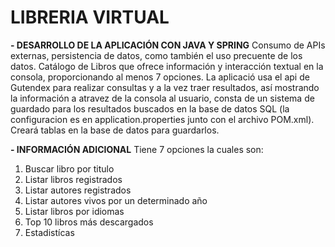 # LIBRERIA VIRTUAL

**- DESARROLLO DE LA APLICACIÓN CON JAVA Y SPRING**
Consumo de APIs externas, persistencia de datos, como también el uso precuente de los datos.
Catálogo de Libros que ofrece información y interacción textual en la consola, proporcionando al menos 7 opciones.
La aplicació usa el api de Gutendex para realizar consultas y a la vez traer  resultados, así mostrando la información a atravez de la consola al usuario,
consta de un sistema de guardado para los resultados buscados en la base de datos SQL (la configuracion es en application.properties junto con el archivo POM.xml).
Creará tablas en la base de datos para guardarlos.

**- INFORMACIÓN ADICIONAL**
Tiene 7 opciones la cuales son:
  1) Buscar libro por titulo
  2) Listar libros registrados
  3) Listar autores registrados
  4) Listar autores vivos por un determinado año
  5) Listar libros por idiomas
  6) Top 10 libros más descargados
  7) Estadistícas
